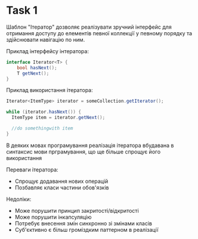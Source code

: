 # Task 1

Шаблон "Ітератор" дозволяє реалізувати зручний інтерфейс для отримання доступу до елементів певної коллекції у певному порядку та здійснювати навігацію по ним.

Приклад інтерфейсу інтератора:

```csharp
interface Iterator<T> {
	bool hasNext();
	T getNext();
}
```

Приклад використання ітератора:

```csharp
Iterator<ItemType> iterator = someCollection.getIterator();

while (iterator.hasNext()) {
  ItemType item = iterator.getNext();

  //do somethingwith item
}
```

В деяких мовах програмування реалізація ітератора вбудавана в синтаксис мови прграмування, що ще більше спрощує його використання 

Переваги ітератора:
* Спрощує додавання нових операцій 
* Позбавляє класи частини обов'язків

Недоліки:
* Може порушити принцип закритості/відкритості
* Може порушити інкапсуляцію
* Потребує внесення змін синхронно зі змінами класів
* Суб'єктивно є більш громіздким паттерном в реалізації
